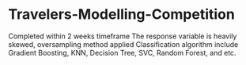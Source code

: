 # Travelers-Modelling-Competition
Completed within 2 weeks timeframe
The response variable is heavily skewed, oversampling method applied
Classification algorithm include Gradient Boosting, KNN, Decision Tree, SVC, Random Forest, and etc.
